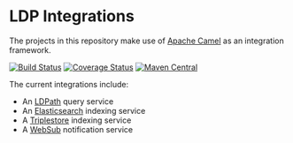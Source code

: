 # LDP Integrations

The projects in this repository make use of [Apache Camel](https://camel.apache.org) as an integration framework.

[![Build Status](https://travis-ci.com/trellis-ldp/camel-ldp-recipes.svg?branch=master)](https://travis-ci.com/trellis-ldp/camel-ldp-recipes)
[![Coverage Status](https://coveralls.io/repos/github/trellis-ldp/camel-ldp-recipes/badge.svg?branch=master)](https://coveralls.io/github/trellis-ldp/camel-ldp-recipes?branch=master)
[![Maven Central](https://maven-badges.herokuapp.com/maven-central/org.trellisldp.ext/camel-ldp-karaf/badge.svg)](https://maven-badges.herokuapp.com/maven-central/org.trellisldp.ext/camel-ldp-karaf/)

The current integrations include:

  * An [LDPath](https://marmotta.apache.org/ldpath/) query service
  * An [Elasticsearch](https://www.elastic.co) indexing service
  * A [Triplestore](https://en.wikipedia.org/wiki/Triplestore) indexing service
  * A [WebSub](https://www.w3.org/TR/websub/) notification service
